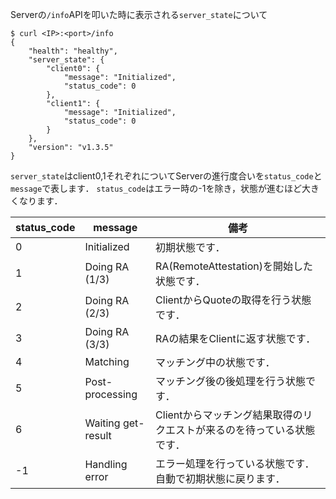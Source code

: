 Serverの`/info`APIを叩いた時に表示される`server_state`について

```console
$ curl <IP>:<port>/info
{
	"health": "healthy",
	"server_state": {
		"client0": {
			"message": "Initialized",
			"status_code": 0
		},
		"client1": {
			"message": "Initialized",
			"status_code": 0
		}
	},
	"version": "v1.3.5"
}
```

`server_state`はclient0,1それぞれについてServerの進行度合いを`status_code`と`message`で表します．
`status_code`はエラー時の-1を除き，状態が進むほど大きくなります．

| status_code | message | 備考 |
| ---- | ---- | ---- |
| 0 | Initialized | 初期状態です． |
| 1 | Doing RA (1/3) | RA(RemoteAttestation)を開始した状態です． |
| 2 | Doing RA (2/3) | ClientからQuoteの取得を行う状態です． |
| 3 | Doing RA (3/3) | RAの結果をClientに返す状態です． |
| 4 | Matching | マッチング中の状態です． |
| 5 | Post-processing | マッチング後の後処理を行う状態です． |
| 6 | Waiting get-result | Clientからマッチング結果取得のリクエストが来るのを待っている状態です． |
| -1 | Handling error | エラー処理を行っている状態です．自動で初期状態に戻ります． |